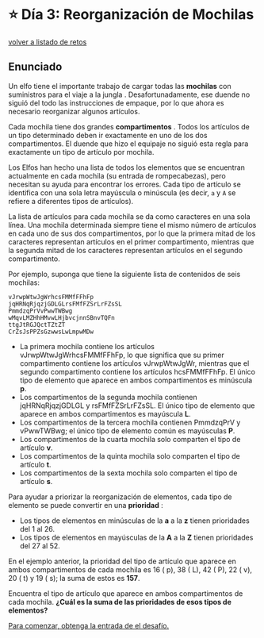 # ⭐️ Día 3: Reorganización de Mochilas
[volver a listado de retos](./../../README.md)

## Enunciado

Un elfo tiene el importante trabajo de cargar todas las **mochilas** con suministros para el viaje a la jungla . Desafortunadamente, ese duende no siguió del todo las instrucciones de empaque, por lo que ahora es necesario reorganizar algunos artículos.

Cada mochila tiene dos grandes **compartimentos** . Todos los artículos de un tipo determinado deben ir exactamente en uno de los dos compartimentos. El duende que hizo el equipaje no siguió esta regla para exactamente un tipo de artículo por mochila.

Los Elfos han hecho una lista de todos los elementos que se encuentran actualmente en cada mochila (su entrada de rompecabezas), pero necesitan su ayuda para encontrar los errores. Cada tipo de artículo se identifica con una sola letra mayúscula o minúscula (es decir, `a` y `A` se refiere a diferentes tipos de artículos).

La lista de artículos para cada mochila se da como caracteres en una sola línea. Una mochila determinada siempre tiene el mismo número de artículos en cada uno de sus dos compartimentos, por lo que la primera mitad de los caracteres representan artículos en el primer compartimento, mientras que la segunda mitad de los caracteres representan artículos en el segundo compartimento.

Por ejemplo, suponga que tiene la siguiente lista de contenidos de seis mochilas:

```
vJrwpWtwJgWrhcsFMMfFFhFp
jqHRNqRjqzjGDLGLrsFMfFZSrLrFZsSL
PmmdzqPrVvPwwTWBwg
wMqvLMZHhHMvwLHjbvcjnnSBnvTQFn
ttgJtRGJQctTZtZT
CrZsJsPPZsGzwwsLwLmpwMDw
```

  - La primera mochila contiene los artículos vJrwpWtwJgWrhcsFMMfFFhFp, lo que significa que su primer compartimento contiene los artículos vJrwpWtwJgWr, mientras que el segundo compartimento contiene los artículos hcsFMMfFFhFp. El único tipo de elemento que aparece en ambos compartimentos es minúscula **p**.
  - Los compartimentos de la segunda mochila contienen jqHRNqRjqzjGDLGL y rsFMfFZSrLrFZsSL. El único tipo de elemento que aparece en ambos compartimentos es mayúscula **L**.
  - Los compartimentos de la tercera mochila contienen PmmdzqPrV y vPwwTWBwg; el único tipo de elemento común es mayúsculas **P**.
  - Los compartimentos de la cuarta mochila solo comparten el tipo de artículo **v**.
  - Los compartimentos de la quinta mochila solo comparten el tipo de artículo **t**.
  - Los compartimentos de la sexta mochila solo comparten el tipo de artículo **s**.

Para ayudar a priorizar la reorganización de elementos, cada tipo de elemento se puede convertir en una **prioridad** :

  - Los tipos de elementos en minúsculas de la **a** a la **z** tienen prioridades del 1 al 26.
  - Los tipos de elementos en mayúsculas de la **A** a la **Z** tienen prioridades del 27 al 52.

En el ejemplo anterior, la prioridad del tipo de artículo que aparece en ambos compartimentos de cada mochila es 16 ( p), 38 ( L), 42 ( P), 22 ( v), 20 ( t) y 19 ( s); la suma de estos es **157**.

Encuentra el tipo de artículo que aparece en ambos compartimentos de cada mochila. **¿Cuál es la suma de las prioridades de esos tipos de elementos?**

[Para comenzar, obtenga la entrada de el desafío.](./input.txt)